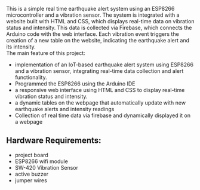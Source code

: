 This is a simple real time earthquake alert system using an ESP8266 microcontroller and a vibration sensor. The system is integrated with a website built with HTML and CSS, which displays real-time data on vibration status and intensity. 
This data is collected via Firebase, which connects the Arduino code with the web interface. 
Each vibration event triggers the creation of a new table on the website, indicating the earthquake alert and its intensity.
<br>
The main feature of this project:
<br>
 <ul>
  <li>implementation of an IoT-based earthquake alert system using ESP8266 and a vibration sensor, integrating real-time data collection and alert functionality.</li>
   <li>Programmed the ESP8266 using the Arduino IDE</li>
  <li>a responsive web interface using HTML and CSS to display real-time vibration status and intensity.</li>
  <li>a dynamic tables on the webpage that automatically update with new earthquake alerts and intensity readings</li>
   <li>Collection of real time data via firebase and dynamically displayed it on a webpage</li>
</ul> 
<h2>Hardware Requirements:</h2>
<ul>
<li>project board</li>
<li>ESP8266 wifi module</li>
<li>SW-420 Vibration Sensor</li>
<li>active buzzer</li>
<li>jumper wires</li>
</ul>
